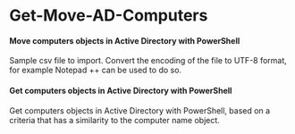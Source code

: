 # Get-Move-AD-Computers
#### Move computers objects in Active Directory with PowerShell

Sample csv file to import. Convert the encoding of the file to UTF-8 format, for example Notepad ++ can be used to do so.

#### Get computers objects in Active Directory with PowerShell
Get computers objects in Active Directory with PowerShell, based on a criteria that has a similarity to the computer name object.
